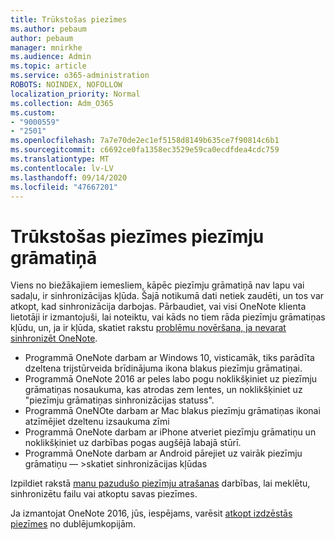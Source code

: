 ```yaml
---
title: Trūkstošas piezīmes
ms.author: pebaum
author: pebaum
manager: mnirkhe
ms.audience: Admin
ms.topic: article
ms.service: o365-administration
ROBOTS: NOINDEX, NOFOLLOW
localization_priority: Normal
ms.collection: Adm_O365
ms.custom:
- "9000559"
- "2501"
ms.openlocfilehash: 7a7e70de2ec1ef5158d8149b635ce7f90814c6b1
ms.sourcegitcommit: c6692ce0fa1358ec3529e59ca0ecdfdea4cdc759
ms.translationtype: MT
ms.contentlocale: lv-LV
ms.lasthandoff: 09/14/2020
ms.locfileid: "47667201"
---
```

# <a name="missing-notes-in-notebook"></a>Trūkstošas piezīmes piezīmju grāmatiņā

Viens no biežākajiem iemesliem, kāpēc piezīmju grāmatiņā nav lapu vai sadaļu, ir sinhronizācijas kļūda. Šajā notikumā dati netiek zaudēti, un tos var atkopt, kad sinhronizācija darbojas. Pārbaudiet, vai visi OneNote klienta lietotāji ir izmantojuši, lai noteiktu, vai kāds no tiem rāda piezīmju grāmatiņas kļūdu, un, ja ir kļūda, skatiet rakstu [problēmu novēršana, ja nevarat sinhronizēt OneNote](https://support.office.com/article/299495ef-66d1-448f-90c1-b785a6968d45).

- Programmā OneNote darbam ar Windows 10, visticamāk, tiks parādīta dzeltena trijstūrveida brīdinājuma ikona blakus piezīmju grāmatiņai.
- Programmā OneNote 2016 ar peles labo pogu noklikšķiniet uz piezīmju grāmatiņas nosaukuma, kas atrodas zem lentes, un noklikšķiniet uz "piezīmju grāmatiņas sinhronizācijas statuss".
- Programmā OneNOte darbam ar Mac blakus piezīmju grāmatiņas ikonai atzīmējiet dzeltenu izsaukuma zīmi
- Programmā OneNote darbam ar iPhone atveriet piezīmju grāmatiņu un noklikšķiniet uz darbības pogas augšējā labajā stūrī.
- Programmā OneNote darbam ar Android pārejiet uz vairāk piezīmju grāmatiņu — >skatiet sinhronizācijas kļūdas

Izpildiet rakstā [manu pazudušo piezīmju atrašanas](https://support.office.com/article/32cb2bd7-afe7-44d2-a711-398a88421287) darbības, lai meklētu, sinhronizētu failu vai atkoptu savas piezīmes.

Ja izmantojat OneNote 2016, jūs, iespējams, varēsit [atkopt izdzēstās piezīmes](https://support.office.com/article/32ed1036-74fd-4c21-bc28-033a486e6b14) no dublējumkopijām.